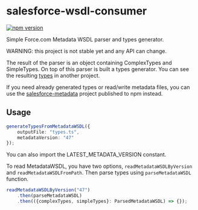 # salesforce-wsdl-consumer

[![npm version](https://badge.fury.io/js/salesforce-wsdl-consumer.svg)](https://badge.fury.io/js/salesforce-wsdl-consumer)

Simple Force.com Metadata WSDL parser and types generator.

WARNING: this project is not stable yet and any API can change.

The result of the parser is an object containing ComplexTypes and SimpleTypes.
On top of this parser is built a types generator. 
You can see the resulting
[types](https://github.com/kratoon3/salesforce-metadata/blob/master/src/metadata-types.ts)
in another project.

If you need already generated types
or read/write metadata files,
you can use the
[salesforce-metadata](https://github.com/kratoon3/salesforce-metadata)
project published to npm instead.

## Usage
```typescript
generateTypesFromMetadataWSDL({
    outputFile: "types.ts",
    metadataVersion: "47"
});
```
You can also import the LATEST_METADATA_VERSION constant.

To read MetadataWSDL, you have two options,
`readMetadataWSDLByVersion` and `readMetadataWSDLFromPath`.
Then parse types using `parseMetadataWSDL` function.
```typescript
readMetadataWSDLByVersion("47")
    .then(parseMetadataWSDL)
    .then(({complexTypes, simpleTypes}: ParsedMetadataWSDL) => {});
```
